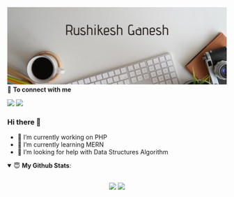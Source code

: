 <img src="https://github.com/Rushikesh-ganesh/Rushikesh-ganesh/blob/master/Jack%20Wilson.png">

<summary>🤝 <b>To connect with me</b></summary>

[<img src="https://img.shields.io/badge/twitter-%231DA1F2.svg?&style=for-the-badge&logo=twitter&logoColor=white" />](https://twitter.com/Ganeshrushikeh) [<img src="https://img.shields.io/badge/linkedin-%230077B5.svg?&style=for-the-badge&logo=linkedin&logoColor=white" />](https://www.linkedin.com/in/97rushikesh/)


### Hi there 👋
- 🔭 I’m currently working on PHP
- 🌱 I’m currently learning MERN 
- 🤔 I’m looking for help with Data Structures Algorithm

<details open>
 <summary> 😇 <b>My Github Stats</b>: </summary>

<br>

<p align = "center">
  <img src = "https://github-readme-stats.vercel.app/api?username=Rushikesh-ganesh&show_icons=true&theme=tokyonight&line_height=27">
  <img src = "https://github-readme-stats.vercel.app/api/top-langs/?username=Rushikesh-ganesh&hide=css,java,html&theme=tokyonight">
</p>

</details>
